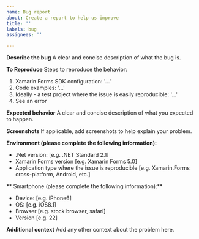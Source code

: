```yaml
---
name: Bug report
about: Create a report to help us improve
title: ''
labels: bug
assignees: ''

---
```


**Describe the bug**
A clear and concise description of what the bug is.

**To Reproduce**
Steps to reproduce the behavior:
1. Xamarin Forms SDK configuration: '...'
2. Code examples: '...'
3. Ideally - a test project where the issue is easily reproducible: '...'
4. See an error

**Expected behavior**
A clear and concise description of what you expected to happen.

**Screenshots**
If applicable, add screenshots to help explain your problem.

**Environment (please complete the following information):**
 - .Net version: [e.g. .NET Standard 2.1]
 - Xamarin Forms version [e.g. Xamarin Forms 5.0]
 - Application type where the issue is reproducible [e.g. Xamarin.Forms cross-platform, Android, etc.]

** Smartphone (please complete the following information):**
 - Device: [e.g. iPhone6]
 - OS: [e.g. iOS8.1]
 - Browser [e.g. stock browser, safari]
 - Version [e.g. 22]

**Additional context**
Add any other context about the problem here.
